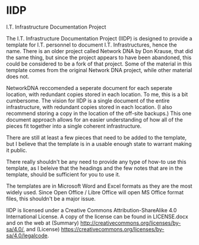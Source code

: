 # IIDP
I.T. Infrastructure Documentation Project

The I.T. Infrastructure Documentation Project (IIDP) is designed to provide a template for I.T. personnel to document I.T. Infrastructures, hence the name. There is an older project called Network DNA by Don Krause, that did the same thing, but since the project appears to have been abandoned, this could be considered to be a fork of that project. Some of the material in this template comes from the original Network DNA project, while other material does not.

NetworkDNA reccomended a seperate document for each seperate location, with redundant copies stored in each location. To me, this is a bit cumbersome. The vision for IIDP is a single document of the entire infrastructure, with redundant copies stored in each location. (I also recommend storing a copy in the location of the off-site backups.) This one document approach allows for an easier understanding of how all of the pieces fit together into a single coherent infrastructure.

There are still at least a few pieces that need to be added to the template, but I believe that the template is in a usable enough state to warrant making it public.

There really shouldn't be any need to provide any type of how-to use this template, as I beleive that the headings and the few notes that are in the template, should be sufficient for you to use it.

The templates are in Microsoft Word and Excel formats as they are the most widely used. Since Open Office / Libre Office will open MS Office format files, this shouldn't be a major issue.

IIDP is licensed under a Creative Commons Attribution-ShareAlike 4.0 International License. A copy of the license can be found in LICENSE.docx and on the web at (Summary) http://creativecommons.org/licenses/by-sa/4.0/, and (License) https://creativecommons.org/licenses/by-sa/4.0/legalcode.
